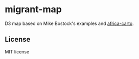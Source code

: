 # migrant-map

D3 map based on Mike Bostock's examples and <a href="https://github.com/mapmeld/africa-carto/">africa-carto</a>.

## License

MIT license
